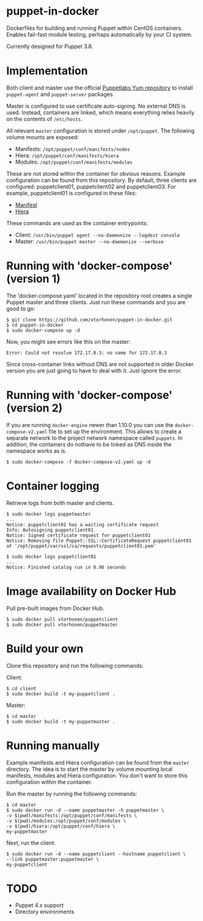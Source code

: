 # puppet-in-docker

Dockerfiles for building and running Puppet within CentOS containers.
Enables fail-fast module testing, perhaps automatically by your CI system.

Currently designed for Puppet 3.8.

# Implementation

Both client and master use the official [Puppetlabs Yum repository](http://yum.puppetlabs.com/)
to install `puppet-agent` and `puppet-server` packages.

Master is configured to use certificate auto-signing.
No external DNS is used. Instead, containers are linked, which means
everything relies heavily on the contents of `/etc/hosts`.

All relevant `master` configuration is stored under `/opt/puppet`.
The following volume mounts are exposed:

- Manifests: `/opt/puppet/conf/manifests/nodes`
- Hiera: `/opt/puppet/conf/manifests/hiera`
- Modules: `/opt/puppet/conf/manifests/modules`

These are not stored within the container for obvious reasons.
Example configuration can be found from this repository. By default,
three clients are configured: puppetclient01, puppetclient02 and puppetclient03.
For example, puppetclient01 is configured in these files:

- [Manifest](master/manifests/nodes/puppetclient.pp)
- [Hiera](master/hiera/nodes/puppetclient.json)

These commands are used as the container entrypoints:

- Client: `/usr/bin/puppet agent --no-daemonize --logdest console`
- Master: `/usr/bin/puppet master --no-daemonize --verbose`

# Running with 'docker-compose' (version 1)

The 'docker-compose.yaml' located in the repository root creates
a single Puppet master and three clients. Just run these commands
and you are good to go:

```
$ git clone https://github.com/vtorhonen/puppet-in-docker.git
$ cd puppet-in-docker
$ sudo docker-compose up -d
```

Now, you might see errors like this on the master:

```
Error: Could not resolve 172.17.0.3: no name for 172.17.0.3
```

Since cross-container links without DNS are not supported in older Docker version
you are just going to have to deal with it. Just ignore the error.

# Running with 'docker-compose' (version 2)

If you are running `docker-engine` newer than 1.10.0 you can use the
`docker-compose-v2.yaml` file to set up the environment. This allows
to create a separate network to the project network namespace called `puppets`.
In addition, the containers do nothave to be linked as DNS inside the namespace works as is.

```
$ sudo docker-compose -f docker-compose-v2.yaml up -d
```

# Container logging

Retrieve logs from both master and clients.

```
$ sudo docker logs puppetmaster
...
Notice: puppetclient01 has a waiting certificate request
Info: Autosigning puppetclient01
Notice: Signed certificate request for puppetclient01
Notice: Removing file Puppet::SSL::CertificateRequest puppetclient01 at '/opt/puppet/var/ssl/ca/requests/puppetclient01.pem'
```

```
$ sudo docker logs puppetclient01
...
Notice: Finished catalog run in 0.06 seconds
```

# Image availability on Docker Hub

Pull pre-built images from Docker Hub.

```
$ sudo docker pull vtorhonen/puppetclient
$ sudo docker pull vtorhonen/puppetmaster
```

# Build your own

Clone this repository and run the following commands:

Client:

```
$ cd client
$ sudo docker build -t my-puppetclient .
```

Master:

```
$ cd master
$ sudo docker build -t my-puppetmaster .
```

# Running manually

Example manifests and Hiera configuration can be found from the
``master`` directory. The idea is to start the master by volume
mounting local manifests, modules and Hiera configuration. You
don't want to store this configuration within the container.

Run the master by running the following commands:

```
$ cd master
$ sudo docker run -d --name puppetmaster -h puppetmaster \
-v $(pwd)/manifests:/opt/puppet/conf/manifests \
-v $(pwd)/modules:/opt/puppet/conf/modules \
-v $(pwd)/hiera:/opt/puppet/conf/hiera \
my-puppetmaster
```

Next, run the client.

```
$ sudo docker run -d --name puppetclient --hostname puppetclient \
--link puppetmaster:puppetmaster \
my-puppetclient
```

# TODO

- Puppet 4.x support
- Directory environments
